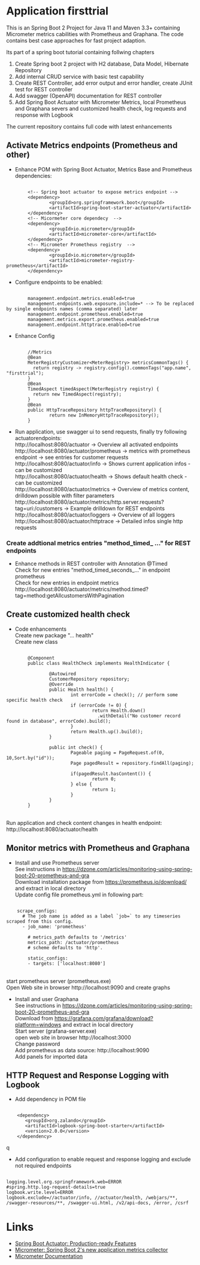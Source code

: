 # Application firsttrial

This is an Spring Boot 2 Project for Java 11 and Maven 3.3+ containing Micrometer metrics cabilities with Prometheus and Graphana.
The code contains best case approaches for fast project adaption.

Its part of a spring boot tutorial containing follwing chapters
1. Create Spring boot 2 project with H2 database, Data Model, Hibernate Repository
2. Add internal CRUD service with basic test capability
3. Create REST Controller, add error output and error handler, create JUnit test for REST controller
4. Add swagger (OpenAPI) documentation for REST controller
5. Add Spring Boot Actuator with Micrometer Metrics, local Prometheus and Graphana severs and customized health check, log requests and response with Logbook

The current repository contains full code with latest enhancements

## Activate Metrics endpoints (Prometheus and other)
* Enhance POM with Spring Boot Actuator, Metrics Base and Prometheus dependencies:
<pre><code>
        &lt;!-- Spring boot actuator to expose metrics endpoint --&gt;
        &lt;dependency&gt;
                &lt;groupId&gt;org.springframework.boot&lt;/groupId&gt;
                &lt;artifactId&gt;spring-boot-starter-actuator&lt;/artifactId&gt;
        &lt;/dependency&gt;
        &lt;!-- Micormeter core dependecy  --&gt;
        &lt;dependency&gt;
                &lt;groupId&gt;io.micrometer&lt;/groupId&gt;
                &lt;artifactId&gt;micrometer-core&lt;/artifactId&gt;
        &lt;/dependency&gt;
        &lt;!-- Micrometer Prometheus registry  --&gt;
        &lt;dependency&gt;
                &lt;groupId&gt;io.micrometer&lt;/groupId&gt;
                &lt;artifactId&gt;micrometer-registry-prometheus&lt;/artifactId&gt;
        &lt;/dependency&gt;
</pre></code>		
		
* Configure endpoints to be enabled:
<pre><code>
        management.endpoint.metrics.enabled=true
        management.endpoints.web.exposure.include=* --> To be replaced by single endpoints names (comma separated) later
        management.endpoint.prometheus.enabled=true
        management.metrics.export.prometheus.enabled=true
        management.endpoint.httptrace.enabled=true
</pre></code>

* Enhance Config
<pre><code>
        //Metrics
        @Bean
        MeterRegistryCustomizer&lt;MeterRegistry&gt; metricsCommonTags() {
          return registry -&gt; registry.config().commonTags(&quot;app.name&quot;, &quot;firsttrial&quot;);
        }
        @Bean
        TimedAspect timedAspect(MeterRegistry registry) {
          return new TimedAspect(registry);
        }
        @Bean
        public HttpTraceRepository httpTraceRepository() {
                return new InMemoryHttpTraceRepository();
        }
</pre></code>

* Run application, use swagger ui to send requests, finally try following actuatorendpoints:<br>
http://localhost:8080/actuator -&gt; Overview all activated endpoints <br>
http://localhost:8080/actuator/prometheus -&gt; metrics with prometheus endpoint -&gt; see entries for customer requests <br>
http://localhost:8080/actuator/info -&gt; Shows current application infos - can be customized<br>
http://localhost:8080/actuator/health -&gt; Shows default health check - can be customized<br>
http://localhost:8080/actuator/metrics -&gt; Overview of metrics content, drilldown possible with filter parameters<br>
http://localhost:8080/actuator/metrics/http.server.requests?tag=uri:/customers -&gt; Example drilldown for REST endpoints<br>
http://localhost:8080/actuator/loggers -&gt; Overview of all loggers<br>
http://localhost:8080/actuator/httptrace -&gt; Detailed infos single http requests<br>

### Create addtional metrics entries "method_timed_ ..." for REST endpoints
* Enhance methods in REST controller with Annotation @Timed
 <br>Check for new entries "method_timed_seconds_..." in endpoint prometheus
 <br>Check for new entries in endpoint metrics 
 <br> http://localhost:8080/actuator/metrics/method.timed?tag=method:getAllcustomersWithPagination
 
## Create customized health check
* Code enhancements
<br> Create new package "... health"
<br> Create new class
<pre><code>
        @Component
        public class HealthCheck implements HealthIndicator {

                @Autowired
                CustomerRepository repository;
                @Override
                public Health health() {
                        int errorCode = check(); // perform some specific health check
                        if (errorCode != 0) {
                                return Health.down()
                                  .withDetail("No customer record found in database", errorCode).build();
                        }
                        return Health.up().build();
                }

                public int check() {
                        Pageable paging = PageRequest.of(0, 10,Sort.by("id"));
                        Page<CustomerEntity> pagedResult = repository.findAll(paging);

                        if(pagedResult.hasContent()) {
                                return 0;
                        } else {
                                return 1;
                        }
                }
        }
</pre></code>

<br> Run application and check content changes in health endpoint: http://localhost:8080/actuator/health

## Monitor metrics with Prometheus and Graphana
* Install and use Prometheus server
<br> See instructions in https://dzone.com/articles/monitoring-using-spring-boot-20-prometheus-and-gra
<br> Download installation package from https://prometheus.io/download/ and extract in local directory
<br> Update config file prometheus.yml in following part:
<pre><code>
	scrape_configs:
	  # The job name is added as a label `job=<job_name>` to any timeseries scraped from this config.
	  - job_name: 'prometheus'

		# metrics_path defaults to '/metrics'
		metrics_path: /actuator/prometheus
		# scheme defaults to 'http'.

		static_configs:
		- targets: ['localhost:8080']
</pre></code>		
<br> start prometheus server (prometheus.exe)
<br> Open Web site in browser http://localhost:9090 and create graphs
			
* Install and user Graphana
<br> See instructions in https://dzone.com/articles/monitoring-using-spring-boot-20-prometheus-and-gra
<br> Download from https://grafana.com/grafana/download?platform=windows and extract in local directory
<br> Start server (grafana-server.exe)
<br> open web site in browser http://localhost:3000
<br> Change password
<br> Add prometheus as data source: http://localhost:9090
<br> Add panels for imported data

## HTTP Request and Response Logging with Logbook
* Add dependency in POM file
<pre><code>
	&lt;dependency&gt;
	   &lt;groupId&gt;org.zalando&lt;/groupId&gt;
	   &lt;artifactId&gt;logbook-spring-boot-starter&lt;/artifactId&gt;
	   &lt;version&gt;2.0.0&lt;/version&gt;
	&lt;/dependency&gt;
</pre></code>q
* Add configuration to enable request and response logging and exclude not required endpoints
<pre><code>
logging.level.org.springframework.web=ERROR
#spring.http.log-request-details=true
logbook.write.level=ERROR
logbook.exclude=//actuator/info, //actuator/health, /webjars/**, /swagger-resources/**, /swagger-ui.html, /v2/api-docs, /error, /csrf
</pre></code>

# Links
* [Spring Boot Actuator: Production-ready Features](https://docs.spring.io/spring-boot/docs/current/reference/html/production-ready-features.html)
* [Micrometer: Spring Boot 2's new application metrics collector](https://spring.io/blog/2018/03/16/micrometer-spring-boot-2-s-new-application-metrics-collector)
* [Micrometer Documentation](https://micrometer.io/docs)